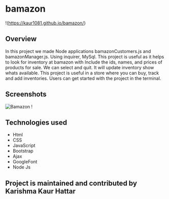 # bamazon
!(https://kaur1081.github.io/bamazon/)

## Overview

In this project we made Node applications bamazonCustomers.js and bamazonManager.js.
Using inquirer, MySql.
This project is useful as it helps to look for inventory at bamazon with Include the ids, names, and prices of products for sale.
We can select and quit.
It will update inventory show whats available.
This project is useful in a store where you can buy, track and add inventories.
Users can get started with the project in the terminal.

## Screenshots
![ Bamazon ! ](https://github.com/kaur1081/bamazon/blob/master/bamazon.PNG)

## Technologies used

- Html
- CSS
- JavaScript
- Bootstrap
- Ajax
- GoogleFont
- Node Js

## Project is maintained and contributed by Karishma Kaur Hattar





